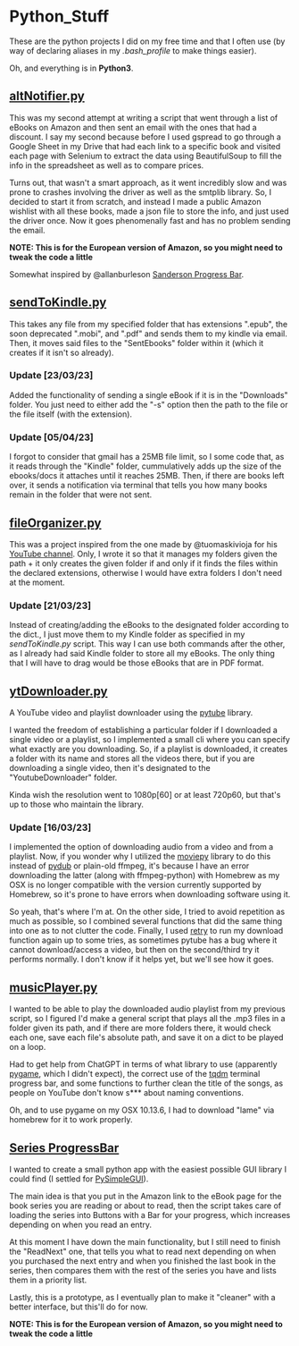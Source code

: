 # Python_Stuff
These are the python projects I did on my free time and that I often use (by way of declaring aliases in my _.bash_profile_ to make things easier).

Oh, and everything is in **Python3**.

## [altNotifier.py](https://github.com/L-Lawliet27/Python_Stuff/blob/main/eBookPriceNotifier/altNotifier.py)
This was my second attempt at writing a script that went through a list of eBooks on Amazon and then sent an email with the ones that had a discount. I say my second because before I used gspread to go through a Google Sheet in my Drive that had each link to a specific book and visited each page with Selenium to extract the data using BeautifulSoup to fill the info in the spreadsheet as well as to compare prices.

Turns out, that wasn't a smart approach, as it went incredibly slow and was prone to crashes involving the driver as well as the smtplib library. So, I decided to start it from scratch, and instead I made a public Amazon wishlist with all these books, made a json file to store the info, and just used the driver once. Now it goes phenomenally fast and has no problem sending the email. 

**NOTE: This is for the European version of Amazon, so you might need to tweak the code a little**

Somewhat inspired by @allanburleson [Sanderson Progress Bar](https://gist.github.com/allanburleson/037bd04bdc8a208e3a61b376cb4b1884).

## [sendToKindle.py](https://github.com/L-Lawliet27/Python_Stuff/blob/main/eBookPriceNotifier/sendToKindle.py)
This takes any file from my specified folder that has extensions ".epub", the soon deprecated ".mobi", and ".pdf" and sends them to my kindle via email. Then, it moves said files to the "SentEbooks" folder within it (which it creates if it isn't so already).

### Update [23/03/23]
Added the functionality of sending a single eBook if it is in the "Downloads" folder. You just need to either add the "-s" option then the path to the file or the file itself (with the extension).

### Update [05/04/23]
I forgot to consider that gmail has a 25MB file limit, so I some code that, as it reads through the "Kindle" folder, cummulatively adds up the size of the ebooks/docs it attaches until it reaches 25MB. Then, if there are books left over, it sends a notification via terminal that tells you how many books remain in the folder that were not sent.

## [fileOrganizer.py](https://github.com/L-Lawliet27/Python_Stuff/blob/main/fileOrganizer.py)
This was a project inspired from the one made by @tuomaskivioja for his [YouTube channel](https://www.youtube.com/watch?v=NCvI-K0Gp90&list=PLuKvKzt4UKNGCCPx5ERvM0Bp6lLNtryjh&index=22&t=482s). Only, I wrote it so that it manages my folders given the path + it only creates the given folder if and only if it finds the files within the declared extensions, otherwise I would have extra folders I don't need at the moment. 

### Update [21/03/23]
Instead of creating/adding the eBooks to the designated folder according to the dict., I just move them to my Kindle folder as specified in my _sendToKindle.py_ script. This way I can use both commands after the other, as I already had said Kindle folder to store all my eBooks. The only thing that I will have to drag would be those eBooks that are in PDF format. 

## [ytDownloader.py](https://github.com/L-Lawliet27/Python_Stuff/blob/main/ytDownloader.py)
A YouTube video and playlist downloader using the [pytube](https://pytube.io/en/latest/) library. 

I wanted the freedom of establishing a particular folder if I downloaded a single video or a playlist, so I implemented a small cli where you can specify what exactly are you downloading. So, if a playlist is downloaded, it creates a folder with its name and stores all the videos there, but if you are downloading a single video, then it's designated to the "YoutubeDownloader" folder.

Kinda wish the resolution went to 1080p[60] or at least 720p60, but that's up to those who maintain the library.

### Update [16/03/23]
I implemented the option of downloading audio from a video and from a playlist. Now, if you wonder why I utilized the [moviepy](https://pypi.org/project/moviepy/) library to do this instead of [pydub](https://pypi.org/project/pydub/) or plain-old ffmpeg, it's because I have an error downloading the latter (along with ffmpeg-python) with Homebrew as my OSX is no longer compatible with the version currently supported by Homebrew, so it's prone to have errors when downloading software using it.

So yeah, that's where I'm at. On the other side, I tried to avoid repetition as much as possible, so I combined several functions that did the same thing into one as to not clutter the code. Finally, I used [retry](https://pypi.org/project/retry/) to run my download function again up to some tries, as sometimes pytube has a bug where it cannot download/access a video, but then on the second/third try it performs normally. I don't know if it helps yet, but we'll see how it goes.


## [musicPlayer.py](https://github.com/L-Lawliet27/Python_Stuff/blob/main/musicPlayer.py)
I wanted to be able to play the downloaded audio playlist from my previous script, so I figured I'd make a general script that plays all the .mp3 files in a folder given its path, and if there are more folders there, it would check each one, save each file's absolute path, and save it on a dict to be played on a loop. 

Had to get help from ChatGPT in terms of what library to use (apparently [pygame](https://www.pygame.org/news), which I didn't expect), the correct use of the [tqdm](https://tqdm.github.io/) terminal progress bar, and some functions to further clean the title of the songs, as people on YouTube don't know s*** about naming conventions.

Oh, and to use pygame on my OSX 10.13.6, I had to download "lame" via homebrew for it to work properly.


## [Series ProgressBar](https://github.com/L-Lawliet27/Python_Stuff/tree/main/SeriesProgressBar/MainPrototype)
I wanted to create a small python app with the easiest possible GUI library I could find (I settled for [PySimpleGUI](https://www.pysimplegui.org/en/latest/)).

The main idea is that you put in the Amazon link to the eBook page for the book series you are reading or about to read, then the script takes care of loading the series into Buttons with a Bar for your progress, which increases depending on when you read an entry.

At this moment I have down the main functionality, but I still need to finish the "ReadNext" one, that tells you what to read next depending on when you purchased the next entry and when you finished the last book in the series, then compares them with the rest of the series you have and lists them in a priority list.

Lastly, this is a prototype, as I eventually plan to make it "cleaner" with a better interface, but this'll do for now.

**NOTE: This is for the European version of Amazon, so you might need to tweak the code a little**
